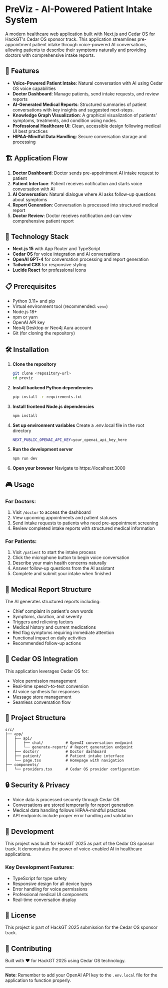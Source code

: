 # PreViz - AI-Powered Patient Intake System

A modern healthcare web application built with Next.js and Cedar OS for HackGT's Cedar OS sponsor track. This application streamlines pre-appointment patient intake through voice-powered AI conversations, allowing patients to describe their symptoms naturally and providing doctors with comprehensive intake reports.

## 🎯 Features

- **Voice-Powered Patient Intake**: Natural conversation with AI using Cedar OS voice capabilities
- **Doctor Dashboard**: Manage patients, send intake requests, and review reports
- **AI-Generated Medical Reports**: Structured summaries of patient conversations with key insights and suggested next-steps.
- **Knowledge Graph Visualization**: A graphical visualization of patients' symptoms, treatments, and condition using nodes.
- **Professional Healthcare UI**: Clean, accessible design following medical UI best practices
- **HIPAA-Mindful Data Handling**: Secure conversation storage and processing

## 🏗️ Application Flow

1. **Doctor Dashboard**: Doctor sends pre-appointment AI intake request to patient
2. **Patient Interface**: Patient receives notification and starts voice conversation with AI
3. **AI Conversation**: Natural dialogue where AI asks follow-up questions about symptoms
4. **Report Generation**: Conversation is processed into structured medical report
5. **Doctor Review**: Doctor receives notification and can view comprehensive patient report

## 🚀 Technology Stack

- **Next.js 15** with App Router and TypeScript
- **Cedar OS** for voice integration and AI conversations
- **OpenAI GPT-4** for conversation processing and report generation
- **Tailwind CSS** for responsive styling
- **Lucide React** for professional icons

## 📋 Prerequisites

- Python 3.11+ and pip
- Virtual environment tool (recommended: `venv`)
- Node.js 18+ 
- npm or yarn
- OpenAI API key
- Neo4j Desktop or Neo4j Aura account
- Git (for cloning the repository)

## 🛠️ Installation

1. **Clone the repository**
   ```bash
   git clone <repository-url>
   cd previz
   ```
2. **Install backend Python dependencies**
   ```bash
   pip install -r requirements.txt
   ```
3. **Install frontend Node.js dependencies**
   ```bash
   npm install
   ```
4. **Set up environment variables**
   Create a .env.local file in the root directory
   ```bash
   NEXT_PUBLIC_OPENAI_API_KEY=your_openai_api_key_here
   ```
5. **Run the development server**
   ```bash
   npm run dev
   ```
6. **Open your browser**
  Navigate to https://localhost:3000

## 🎮 Usage

### For Doctors:
1. Visit `/doctor` to access the dashboard
2. View upcoming appointments and patient statuses
3. Send intake requests to patients who need pre-appointment screening
4. Review completed intake reports with structured medical information

### For Patients:
1. Visit `/patient` to start the intake process
2. Click the microphone button to begin voice conversation
3. Describe your main health concerns naturally
4. Answer follow-up questions from the AI assistant
5. Complete and submit your intake when finished

## 🏥 Medical Report Structure

The AI generates structured reports including:
- Chief complaint in patient's own words
- Symptoms, duration, and severity
- Triggers and relieving factors
- Medical history and current medications
- Red flag symptoms requiring immediate attention
- Functional impact on daily activities
- Recommended follow-up actions

## 🔧 Cedar OS Integration

This application leverages Cedar OS for:
- Voice permission management
- Real-time speech-to-text conversion
- AI voice synthesis for responses
- Message store management
- Seamless conversation flow

## 📁 Project Structure

```
src/
├── app/
│   ├── api/
│   │   ├── chat/          # OpenAI conversation endpoint
│   │   └── generate-report/ # Report generation endpoint
│   ├── doctor/            # Doctor dashboard
│   ├── patient/           # Patient intake interface
│   └── page.tsx           # Homepage with navigation
├── components/
│   └── providers.tsx      # Cedar OS provider configuration
```

## 🔒 Security & Privacy

- Voice data is processed securely through Cedar OS
- Conversations are stored temporarily for report generation
- Medical data handling follows HIPAA-mindful practices
- API endpoints include proper error handling and validation

## 🚧 Development

This project was built for HackGT 2025 as part of the Cedar OS sponsor track. It demonstrates the power of voice-enabled AI in healthcare applications.

### Key Development Features:
- TypeScript for type safety
- Responsive design for all device types
- Error handling for voice permissions
- Professional medical UI components
- Real-time conversation display

## 📄 License

This project is part of HackGT 2025 submission for the Cedar OS sponsor track.

## 🤝 Contributing

Built with ❤️ for HackGT 2025 using Cedar OS technology.

---

**Note**: Remember to add your OpenAI API key to the `.env.local` file for the application to function properly.
